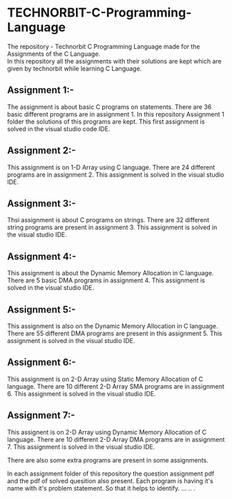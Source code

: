 # TECHNORBIT-C-Programming-Language
The repository - Technorbit C Programming Language made for the Assignments of the C Language.  
In this repository all the assignments with their solutions are kept which are given by technorbit while learning C Language.

## Assignment 1:-
The assignment is about basic C programs on statements. There are 36 basic different programs are in assignment 1. 
In this repository Assignment 1 folder the solutions of this programs are kept.
This first assignment is solved in the visual studio code IDE.

## Assignment 2:-
This assignment is on 1-D Array using C language. There are 24 different programs are in assignment 2.
This assignment is solved in the visual studio IDE.

## Assignment 3:-
Thsi assignment is about C programs on strings. There are 32 different string programs are present in assignment 3.
This assignment is solved in the visual studio IDE.

## Assignment 4:-
This assignment is about the Dynamic Memory Allocation in C language. There are 5 basic DMA programs in assignment 4.
This assignment is solved in the visual studio IDE.

## Assignment 5:-
This assignment is also on the Dynamic Memory Allocation in C language. There are 55 different DMA programs are present in this assignment 5.
This assignment is solved in the visual studio IDE.

## Assignment 6:-
This assignment is on 2-D Array using Static Memory Allocation of C language. There are 10 different 2-D Array SMA programs are in assignment 6.
This assignment is solved in the visual studio IDE.

## Assignment 7:-
This assignent is on 2-D Array using Dynamic Memory Allocation of C language. There are 10 different 2-D Array DMA programs are in assignment 7.
This assignment is solved in the visual studio IDE.


There are also some extra programs are present in some assignments.

In each assignment folder of this repository the question assignment pdf and the pdf of solved quesition also present.
Each program is having it's name with it's problem statement. So that it helps to identify.
...
..
.
